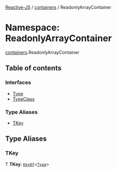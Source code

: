 [Reactive-JS](../README.md) / [containers](containers.md) / ReadonlyArrayContainer

# Namespace: ReadonlyArrayContainer

[containers](containers.md).ReadonlyArrayContainer

## Table of contents

### Interfaces

- [Type](../interfaces/containers.ReadonlyArrayContainer.Type.md)
- [TypeClass](../interfaces/containers.ReadonlyArrayContainer.TypeClass.md)

### Type Aliases

- [TKey](containers.ReadonlyArrayContainer.md#tkey)

## Type Aliases

### TKey

Ƭ **TKey**: [`KeyOf`](containers.KeyedContainer.md#keyof)<[`Type`](../interfaces/containers.ReadonlyArrayContainer.Type.md)\>
